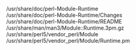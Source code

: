 /usr/share/doc/perl-Module-Runtime  
/usr/share/doc/perl-Module-Runtime/Changes  
/usr/share/doc/perl-Module-Runtime/README  
/usr/share/man/man3/Module::Runtime.3pm.gz  
/usr/share/perl5/vendor\_perl/Module  
/usr/share/perl5/vendor\_perl/Module/Runtime.pm  
